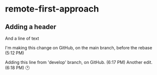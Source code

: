 # remote-first-approach

## Adding a header
And a line of text

I'm making this change on GitHub, on the main branch, before the rebase (5:12 PM)

Adding this line from 'develop' branch, on GitHub. (6:17 PM)
Another edit. (6:18 PM) 🕐
